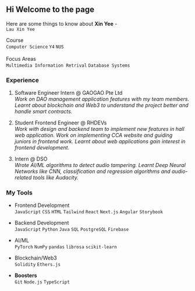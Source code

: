 
## Hi Welcome to the page

Here are some things to know about **Xin Yee** - <br>
`Lau Xin Yee`

Course <br>
`Computer Science` `Y4` `NUS` <br><br>
Focus Areas <br>
`Multimedia Information Retrival` `Database Systems` 

### Experience
1. Software Engineer Intern @ GAOGAO Pte Ltd <br>
	_Work on DAO management application features with my team members. Learnt about blockchain and Web3 to understand the project better and handle smart contracts._

2. Student Frontend Engineer @ RHDEVs <br>
  _Work with design and backend team to implement new features in hall web application. Work on implementing CCA website and guiding juniors in frontend work. Learnt about web applications gain interest in frontend development._

3. Intern @ DSO <br>
  _Wrote AI/ML algorithms to detect audio tampering. Learnt Deep Neural Networks like CNN, classification and regression algorithms and audio-related tools like Audacity._

### My Tools

- Frontend Development <br>
`JavaScript` `CSS` `HTML` `Tailwind` `React` `Next.js` `Angular` `Storybook`

- Backend Development <br>
`JavaScript` `Python` `Java` `SQL` `PostgreSQL` `Firebase` 

- AI/ML <br>
`PyTorch` `NumPy` `pandas` `librosa` `scikit-learn`

- Blockchain/Web3 <br>
`Solidity` `Ethers.js`

- **Boosters** <br>
`Git` `Node.js` `TypeScript`